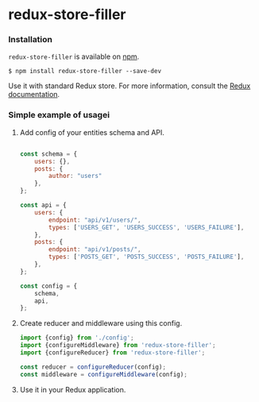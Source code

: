# redux-store-filler

### Installation

`redux-store-filler` is available on [npm](https://www.npmjs.com/package/redux-store-filler).

```
$ npm install redux-store-filler --save-dev
```

Use it with standard Redux store. For more information, consult the [Redux documentation](http://redux.js.org).

### Simple example of usagei

1. Add config of your entities schema and API.

    ```js

    const schema = {
        users: {},
        posts: {
            author: "users"
        },
    };

    const api = {
        users: {
            endpoint: "api/v1/users/",
            types: ['USERS_GET', 'USERS_SUCCESS', 'USERS_FAILURE'],
        },
        posts: {
            endpoint: "api/v1/posts/",
            types: ['POSTS_GET', 'POSTS_SUCCESS', 'POSTS_FAILURE'],
        },
    };

    const config = {
        schema,
        api,
    };

    ```
2. Create reducer and middleware using this config.
    ```js
    import {config} from './config';
    import {configureMiddleware} from 'redux-store-filler';
    import {configureReducer} from 'redux-store-filler';
    
    const reducer = configureReducer(config);
    const middleware = configureMiddleware(config);
    ```
3. Use it in your Redux application.
    
